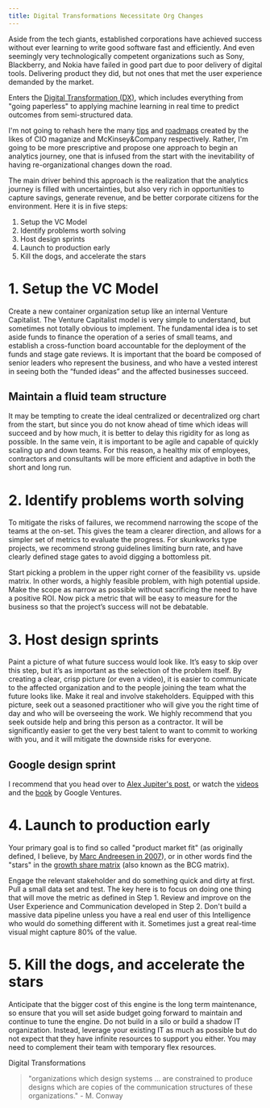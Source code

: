 ```yaml
---
title: Digital Transformations Necessitate Org Changes
---
```


Aside from the tech giants, established corporations have achieved success without ever learning to write good software fast and efficiently. And even seemingly very technologically competent organizations such as Sony, Blackberry, and Nokia have failed in good part due to poor delivery of digital tools. Delivering product they did, but not ones that met the user experience demanded by the market. 

Enters the [Digital Transformation (DX)](https://en.wikipedia.org/wiki/Digital_transformation), which includes everything from "going paperless" to applying machine learning in real time to predict outcomes from semi-structured data.

I'm not going to rehash here the many [tips](https://www.cio.com/article/3211428/what-is-digital-transformation-a-necessary-disruption.html) and [roadmaps](https://www.mckinsey.com/industries/financial-services/our-insights/a-roadmap-for-a-digital-transformation) created by the likes of CIO maganize and McKinsey&Company respectively. Rather, I'm going to be more prescriptive and propose one approach to begin an analytics journey, one that is infused from the start with the inevitability of having re-organizational changes down the road.

The main driver behind this approach is the realization that the analytics journey is filled with uncertainties, but also very rich in opportunities to capture savings, generate revenue, and be better corporate citizens for the environment. Here it is in five steps:

1. Setup the VC Model 
2. Identify problems worth solving
3. Host design sprints
4. Launch to production early
5. Kill the dogs, and accelerate the stars

# 1. Setup the VC Model

Create a new container organization setup like an internal Venture Capitalist. The Venture Capitalist model is very simple to understand, but sometimes not totally obvious to implement. The fundamental idea is to set aside funds to finance the operation of a series of small teams, and establish a cross-function board accountable for the deployment of the funds and stage gate reviews. It is important that the board be composed of senior leaders who represent the business, and who have a vested interest in seeing both the “funded ideas” and the affected businesses succeed.

## Maintain a fluid team structure

It may be tempting to create the ideal centralized or decentralized org chart from the start, but since you do not know ahead of time which ideas will succeed and by how much, it is better to delay this rigidity for as long as possible. In the same vein, it is important to be agile and capable of quickly scaling up and down teams. For this reason, a healthy mix of employees, contractors and consultants will be more efficient and adaptive in both the short and long run.

# 2. Identify problems worth solving

To mitigate the risks of failures, we recommend narrowing the scope of the teams at the on-set. This gives the team a clearer direction, and allows for a simpler set of metrics to evaluate the progress. For skunkworks type projects, we recommend strong guidelines limiting burn rate, and have clearly defined stage gates to avoid digging a bottomless pit.

Start picking a problem in the upper right corner of the feasibility vs. upside matrix. In other words, a highly feasible problem, with high potential upside. Make the scope as narrow as possible without sacrificing the need to have a positive ROI. Now pick a metric that will be easy to measure for the business so that the project’s success will not be debatable. 

# 3. Host design sprints

Paint a picture of what future success would look like. It’s easy to skip over this step, but it’s as important as the selection of the problem itself. By creating a clear, crisp picture (or even a video), it is easier to communicate to the affected organization and to the people joining the team what the future looks like. Make it real and involve stakeholders. Equipped with this picture, seek out a seasoned practitioner who will give you the right time of day and who will be overseeing the work. We highly recommend that you seek outside help and bring this person as a contractor. It will be significantly easier to get the very best talent to want to commit to working with you, and it will mitigate the downside risks for everyone.

## Google design sprint

I recommend that you head over to [Alex Jupiter's post](https://medium.theuxblog.com/a-product-design-toolkit-a-sprint-through-google-s-product-design-methodology-412b0743fadf), or watch the [videos](https://www.youtube.com/watch?v=Fc6A2WuEkZI&feature=youtu.be) and the [book](https://www.gv.com/sprint/) by Google Ventures.

# 4. Launch to production early

Your primary goal is to find so called "product market fit" (as originally defined, I believe, by [Marc Andreesen in 2007](https://web.stanford.edu/class/ee204/ProductMarketFit.html)), or in other words find the "stars" in the [growth share matrix](https://en.wikipedia.org/wiki/Growth%E2%80%93share_matrix) (also known as the BCG matrix). 

Engage the relevant stakeholder and do something quick and dirty at first. Pull a small data set and test. The key here is to focus on doing one thing that will move the metric as defined in Step 1. Review and improve on the User Experience and Communication developed in Step 2. Don't build a massive data pipeline unless you have a real end user of this Intelligence who would do something different with it. Sometimes just a great real-time visual might capture 80% of the value. 

# 5. Kill the dogs, and accelerate the stars

Anticipate that the bigger cost of this engine is the long term maintenance, so ensure that you will set aside budget going forward to maintain and continue to tune the engine. Do not build in a silo or build a shadow IT organization. Instead, leverage your existing IT as much as possible but do not expect that they have infinite resources to support you either. You may need to complement their team with temporary flex resources.

Digital Transformations 
> "organizations which design systems ... are constrained to produce designs which are copies of the communication structures of these organizations." - M. Conway


